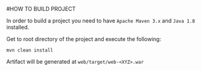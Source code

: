 #HOW TO BUILD PROJECT

In order to build a project you need to have `Apache Maven 3.x` and `Java 1.8` installed.

Get to root directory of the project and execute the following:

```
mvn clean install
```

Artifact will be generated at `web/target/web-<XYZ>.war`